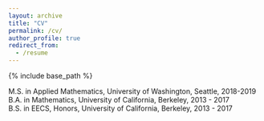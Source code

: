 ```yaml
---
layout: archive
title: "CV"
permalink: /cv/
author_profile: true
redirect_from:
  - /resume
---
```


{% include base_path %}

M.S. in Applied Mathematics, University of Washington, Seattle, 2018-2019 <br/>
B.A. in Mathematics, University of California, Berkeley, 2013 - 2017 <br/>
B.S. in EECS, Honors, University of California, Berkeley, 2013 - 2017
